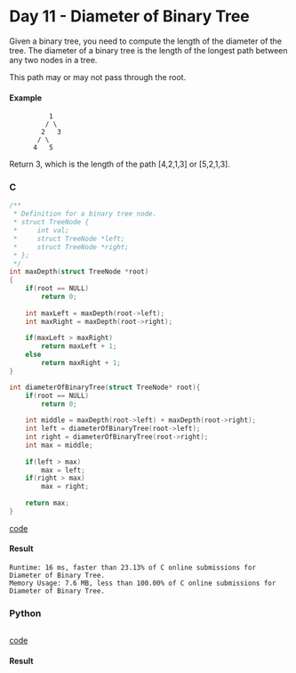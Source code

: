 # Day 11 - Diameter of Binary Tree
Given a binary tree, you need to compute the length of the diameter of the tree. The diameter of a binary tree is the length of the longest path between any two nodes in a tree. 

This path may or may not pass through the root.

#### Example
```
          1
         / \
        2   3
       / \     
      4   5
```
Return 3, which is the length of the path [4,2,1,3] or [5,2,1,3].

### C
```C
/**
 * Definition for a binary tree node.
 * struct TreeNode {
 *     int val;
 *     struct TreeNode *left;
 *     struct TreeNode *right;
 * };
 */
int maxDepth(struct TreeNode *root)
{
    if(root == NULL) 
        return 0;
    
    int maxLeft = maxDepth(root->left);
    int maxRight = maxDepth(root->right);
    
    if(maxLeft > maxRight)
        return maxLeft + 1;
    else
        return maxRight + 1;
}

int diameterOfBinaryTree(struct TreeNode* root){
    if(root == NULL)
        return 0;
    
    int middle = maxDepth(root->left) + maxDepth(root->right);
    int left = diameterOfBinaryTree(root->left);
    int right = diameterOfBinaryTree(root->right);
    int max = middle;
    
    if(left > max)
        max = left;
    if(right > max)
        max = right;
    
    return max;
}
```
[code](C/Diameter-of-Binary-Tree.c)

#### Result
```
Runtime: 16 ms, faster than 23.13% of C online submissions for Diameter of Binary Tree.
Memory Usage: 7.6 MB, less than 100.00% of C online submissions for Diameter of Binary Tree.
```

### Python
```python

```
[code](Python/Diameter-of-Binary-Tree.py)

#### Result
```

```
